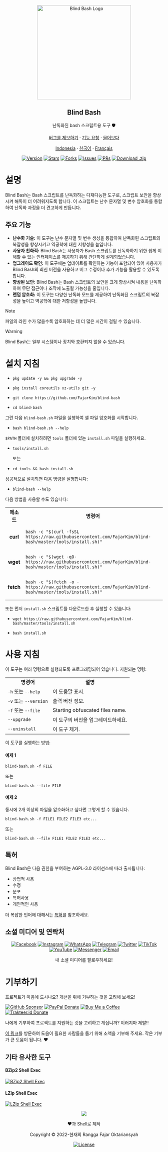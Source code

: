 <div align="center">
  <img src="https://raw.githubusercontent.com/FajarKim/blind-bash/master/images/logo.png" alt="Blind Bash Logo" width="300"/>
  <h2>Blind Bash</h2>
  <p>난독화된 bash 스크립트용 도구 🛡️</p>
  <p><a href="https://github.com/FajarKim/blind-bash/issues/new?assignees=&labels=bug&projects=&template=bug_report.yml">버그를 제보하기</a> · <a href="https://github.com/FajarKim/blind-bash/issues/new?assignees=&labels=enhancement&projects=&template=feature_request.yml">기능 요청</a> · <a href="https://github.com/FajarKim/blind-bash/discussions/new?category=q-a">물어보다</a></p>
  <p><a href="/docs/README-ID.md">Indonesia</a> · <a href="/docs/README-KR.md">한국어</a> · <a href="/docs/README-FR.md">Français</a></p>
  <a href="https://github.com/FajarKim/blind-bash/releases"><img src="https://custom-icon-badges.demolab.com/github/v/tag/FajarKim/blind-bash?label=Version&labelColor=302d41&color=f2cdcd&logoColor=d9e0ee&logo=tag&style=for-the-badge" alt="Version"/></a>
  <a href="https://github.com/FajarKim/blind-bash/stargazers/"><img src="https://custom-icon-badges.demolab.com/github/stars/FajarKim/blind-bash?label=Stars&logo=star&labelColor=302d41&color=c9cbff&logoColor=d9e0ee&style=for-the-badge" alt="Stars"></a>
  <a href="https://github.com/FajarKim/blind-bash/network/members/"><img src="https://custom-icon-badges.demolab.com/github/forks/FajarKim/blind-bash?label=Forks&logo=fork&labelColor=302d41&color=b5e8e0&logoColor=d9e0ee&style=for-the-badge" alt="Forks"></a>
  <a href="https://github.com/FajarKim/blind-bash/issues"><img src="https://custom-icon-badges.demolab.com/github/issues/FajarKim/blind-bash?label=Issues&labelColor=302d41&color=f5a97f&logoColor=d9e0ee&logo=issue&style=for-the-badge" alt="Issues"/></a>
  <a href="https://github.com/FajarKim/blind-bash/pull"><img src="https://custom-icon-badges.demolab.com/github/issues-pr/FajarKim/blind-bash?&label=Pull%20Requests&labelColor=302d41&color=ddb6f2&logoColor=d9e0ee&logo=git-pull-request&style=for-the-badge" alt="PRs"/></a>
  <a href="https://github.com/FajarKim/blind-bash/archive/refs/heads/master.zip"><img src="https://custom-icon-badges.demolab.com/github/languages/code-size/FajarKim/blind-bash?label=Download&logo=download&labelColor=302d41&color=b7bdf8&logoColor=d9e0ee&style=for-the-badge" alt="Download .zip"></a>
</div>

# 설명
Blind Bash는 Bash 스크립트를 난독화하는 다재다능한 도구로, 스크립트 보안을 향상시켜 해독이 더 어려워지도록 합니다. 이 스크립트는 난수 문자열 및 변수 암호화를 통합하여 난독화 과정을 더 견고하게 만듭니다.

## 주요 기능
- **난수화 기술:** 이 도구는 난수 문자열 및 변수 생성을 통합하여 난독화된 스크립트의 복잡성을 향상시키고 역공학에 대한 저항성을 높입니다.
- **사용자 친화적:** Blind Bash는 사용자가 Bash 스크립트를 난독화하기 위한 쉽게 이해할 수 있는 인터페이스를 제공하기 위해 간단하게 설계되었습니다.
- **업그레이드 확인:** 이 도구에는 업데이트를 확인하는 기능이 포함되어 있어 사용자가 Blind Bash의 최신 버전을 사용하고 버그 수정이나 추가 기능을 활용할 수 있도록 합니다.
- **향상된 보안:** Blind Bash는 Bash 스크립트의 보안을 크게 향상시켜 내용을 난독화하여 무단 접근이나 조작에 노출될 가능성을 줄입니다.
- **랜덤 암호화:** 이 도구는 다양한 난독화 모드를 제공하여 난독화된 스크립트의 복잡성을 높이고 역공학에 대한 저항성을 높입니다.

> [!NOTE]
> 파일의 라인 수가 많을수록 암호화하는 데 더 많은 시간이 걸릴 수 있습니다.

> [!WARNING]
> Blind Bash는 일부 시스템이나 장치와 호환되지 않을 수 있습니다.

# 설치 지침
- ```shell
  pkg update -y && pkg upgrade -y
  ```
- ```shell
  pkg install coreutils xz-utils git -y
  ```
- ```shell
  git clone https://github.com/FajarKim/blind-bash
  ```
- ```shell
  cd blind-bash
  ```

그런 다음 `blind-bash.sh` 파일을 실행하여 셸 파일 암호화를 시작합니다.
- ```shell
  bash blind-bash.sh --help
  ```

`$PATH` 폴더에 설치하려면 `tools` 폴더에 있는 `install.sh` 파일을 실행하세요.
- ```shell
  tools/install.sh
  ```
  또는
- ```shell
  cd tools && bash install.sh
  ```

성공적으로 설치되면 다음 명령을 실행합니다:
- ```shell
  blind-bash --help
  ```

다음 방법을 사용할 수도 있습니다:
<table>
  <tr>
    <td><div align="center"><b>메소드</b></div></td>
    <td><div align="center"><b>명령어</b></div></td>
  </tr>
  <tr>
    <td><div align="center"><b>curl</b></div></td>
    <td>
      <div align="left">
        <pre class="language-shell"><code>bash -c "$(curl -fsSL https://raw.githubusercontent.com/FajarKim/blind-bash/master/tools/install.sh)"</code></pre>
      </div>
    </td>
  </tr>
  <tr>
    <td><div align="center"><b>wget</b></div></td>
    <td>
      <div align="left">
        <pre class="language-shell"><code>bash -c "$(wget -qO- https://raw.githubusercontent.com/FajarKim/blind-bash/master/tools/install.sh)"</code></pre>
      </div>
    </td>
  </tr>
  <tr>
    <td><div align="center"><b>fetch</b></div></td>
    <td>
      <div align="left">
        <pre class="language-shell"><code>bash -c "$(fetch -o - https://raw.githubusercontent.com/FajarKim/blind-bash/master/tools/install.sh)"</code></pre>
      </div>
    </td>
  </tr>
</table>

또는 먼저 `install.sh` 스크립트를 다운로드한 후 실행할 수 있습니다:
- ```shell
  wget https://raw.githubusercontent.com/FajarKim/blind-bash/master/tools/install.sh
  ```
- ```shell
  bash install.sh
  ```

# 사용 지침
이 도구는 여러 명령으로 실행되도록 프로그래밍되어 있습니다. 지원되는 명령:
<table>
  <tr>
    <td><div align="center"><b>명령어</b></div></td>
    <td><div align="center"><b>설명</b></div></td>
  </tr>
  <tr>
    <td><div align="left"><code>-h</code> 또는 <code>--help</code></div></td>
    <td><div align="left">이 도움말 표시.</div></td>
  </tr>
  <tr>
    <td><div align="left"><code>-v</code> 또는 <code>--version</code></div></td>
    <td><div align="left">출력 버전 정보.</div></td>
  </tr>
  <tr>
    <td><div align="left"><code>-f</code> 또는 <code>--file</code></div></td>
    <td><div align="left">Starting obfuscated files name.</div></td>
  </tr>
  <tr>
    <td><div align="left"><code>--upgrade</code></div></td>
    <td><div align="left">이 도구의 버전을 업그레이드하세요.</div></td>
  </tr>
  <tr>
    <td><div align="left"><code>--uninstall</code></div></td>
    <td><div align="left">이 도구 제거.</div></td>
  </tr>
</table>

이 도구를 실행하는 방법:
#### 예제 1
```shell
blind-bash.sh -f FILE
```
또는
```shell
blind-bash.sh --file FILE
```
#### 예제 2
동시에 2개 이상의 파일을 암호화하고 싶다면 그렇게 할 수 있습니다.
```shell
blind-bash.sh -f FILE1 FILE2 FILE3 etc...
```
또는
```shell
blind-bash.sh --file FILE1 FILE2 FILE3 etc...
```

## 특허
Blind Bash은 다음 권한을 부여하는 AGPL-3.0 라이선스에 따라 출시됩니다:
- 상업적 사용
- 수정
- 분포
- 특허사용
- 개인적인 사용

더 복잡한 언어에 대해서는 [특허](/LICENSE)를 참조하세요.

## 소셜 미디어 및 연락처
<div align="center">
  <a href="https://facebook.com/fajarrkim"><img src="https://raw.githubusercontent.com/FajarKim/FajarKim/master/images/icons/facebook-icon.svg" alt="Facebook"></a>
  <a href="https://instagram.com/fajarkim_"><img src="https://raw.githubusercontent.com/FajarKim/FajarKim/master/images/icons/instagram-icon.svg" alt="Instagram"></a>
  <a href="https://wa.me/6285659850910?text=Hi"><img src="https://raw.githubusercontent.com/FajarKim/FajarKim/master/images/icons/whatsapp-icon.svg" alt="WhatsApp"></a>
  <a href="https://t.me/FajarThea"><img src="https://raw.githubusercontent.com/FajarKim/FajarKim/master/images/icons/telegram-icon.svg" alt="Telegram"></a>
  <a href="https://twitter.com/fajarkim_"><img src="https://raw.githubusercontent.com/FajarKim/FajarKim/master/images/icons/twitter-x-icon.svg" alt="Twitter"></a>
  <a href="https://tiktok.com/@fajarkim_"><img src="https://raw.githubusercontent.com/FajarKim/FajarKim/master/images/icons/tiktok-icon.svg" alt="TikTok"></a>
  <a href="https://youtube.com/@FajarHacker"><img src="https://raw.githubusercontent.com/FajarKim/FajarKim/master/images/icons/youtube-icon.svg" alt="YouTube"></a>
  <a href="https://m.me/fajarrkim"><img src="https://raw.githubusercontent.com/FajarKim/FajarKim/master/images/icons/messenger-icon.svg" alt="Messenger"></a>
  <a href="mailto:fajarrkim@gmail.com"><img src="https://raw.githubusercontent.com/FajarKim/FajarKim/master/images/icons/mail-icon.svg" alt="Email"></a>
  <p>내 소셜 미디어를 팔로우하세요!</p>
</div>

# 기부하기
프로젝트가 마음에 드시나요? 개선을 위해 기부하는 것을 고려해 보세요!
<div align="left">
  <a href="https://github.com/sponsors/FajarKim/"><img src="https://img.shields.io/badge/GitHub-Sponsor-blue?labelColor=302d41&color=f5bde6&logo=github&logoColor=d9e0ee&style=for-the-badge" alt="GitHub Sponsor"></a>
  <a href="https://paypal.me/agusbirawan/"><img src="https://img.shields.io/badge/PayPal-Donate-blue?labelColor=302d41&color=f4dbd6&logo=paypal&logoColor=d9e0ee&style=for-the-badge" alt="PayPal Donate"></a>
  <a href="https://buymeacoffee.com/fajarkim/"><img src="https://img.shields.io/badge/Buy%20Me%20A%20Coffee-Donate-blue?labelColor=302d41&color=eed49f&logo=buymeacoffee&logoColor=d9e0ee&style=for-the-badge" alt="Buy Me a Coffee"></a>
  <a href="https://trakteer.id/FajarKim/"><img src="https://custom-icon-badges.demolab.com/badge/Trakteer-Donate-blue?labelColor=302d41&color=ed8796&logo=trakteerid&logoColor=d9e0ee&style=for-the-badge" alt="Trakteer.id Donate"></a>
</div>

나에게 기부하여 프로젝트를 지원하는 것을 고려하고 계십니까? 이러지마 제발!!

[이 링크](https://fajarkim.github.io/donate)를 방문하여 도움이 필요한 사람들을 돕기 위해 소액을 기부해 주세요. 작은 기부가 큰 도움이 됩니다. ❤️

## 기타 유사한 도구
#### BZip2 Shell Exec
[![BZip2 Shell Exec](https://github-readme-stats.vercel.app/api/pin?username=FajarKim&repo=bz2-shell&show_owner=true&title_color=8bd5ca&text_color=cad3f5&icon_color=c6a0f6&bg_color=24273a)](https://github.com/FajarKim/bz2-shell)
#### LZip Shell Exec
[![LZip Shell Exec](https://github-readme-stats.vercel.app/api/pin?username=FajarKim&repo=lzip-shell&show_owner=true&title_color=8bd5ca&text_color=cad3f5&icon_color=c6a0f6&bg_color=24273a)](https://github.com/FajarKim/lzip-shell)

<div align="center">
  <img src="https://raw.githubusercontent.com/FajarKim/FajarKim/master/images/line.svg?sanitize=true"/>
</div>

<p align="center">❤️과 Shell로 제작</p>
<p align="center">Copyright © 2022-현재의 Rangga Fajar Oktariansyah</p>
<div align="center">
  <a href="LICENSE"><img src="https://custom-icon-badges.demolab.com/github/license/FajarKim/blind-bash?label=License&labelColor=302d41&color=91d7e3&logo=law&logoColor=d9e0ee&style=for-the-badge" alt="License"></a>
</div>
